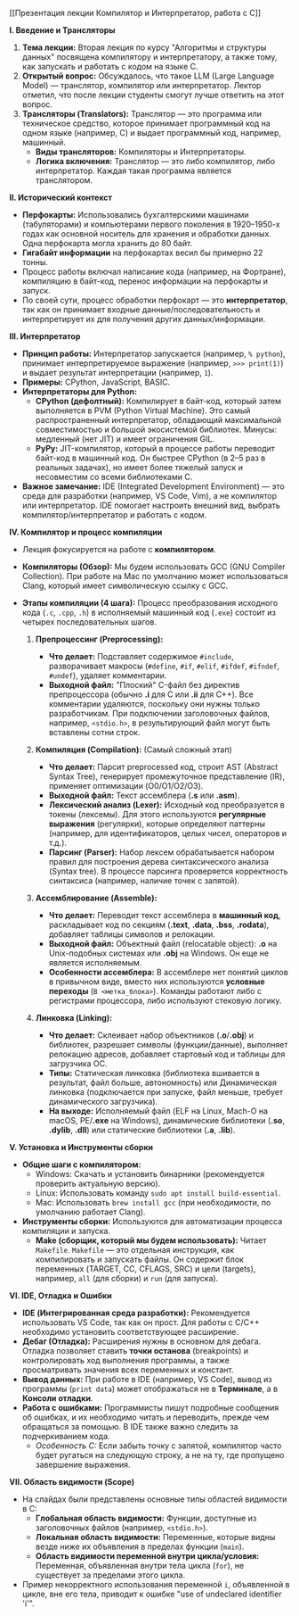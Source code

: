 [[Презентация лекции Компилятор и Интерпретатор, работа с С]]

**I. Введение и Трансляторы**

1. **Тема лекции:** Вторая лекция по курсу "Алгоритмы и структуры данных" посвящена компилятору и интерпретатору, а также тому, как запускать и работать с кодом на языке C.
2. **Открытый вопрос:** Обсуждалось, что такое LLM (Large Language Model) — транслятор, компилятор или интерпретатор. Лектор отметил, что после лекции студенты смогут лучше ответить на этот вопрос.
3. **Трансляторы (Translators):** Транслятор — это программа или техническое средство, которое принимает программный код на одном языке (например, C) и выдает программный код, например, машинный.
    - **Виды трансляторов:** Компиляторы и Интерпретаторы.
    - **Логика включения:** Транслятор — это либо компилятор, либо интерпретатор. Каждая такая программа является транслятором.

**II. Исторический контекст**

- **Перфокарты:** Использовались бухгалтерскими машинами (табуляторами) и компьютерами первого поколения в 1920–1950-х годах как основной носитель для хранения и обработки данных. Одна перфокарта могла хранить до 80 байт.
- **Гигабайт информации** на перфокартах весил бы примерно 22 тонны.
- Процесс работы включал написание кода (например, на Фортране), компиляцию в байт-код, перенос информации на перфокарты и запуск.
- По своей сути, процесс обработки перфокарт — это **интерпретатор**, так как он принимает входные данные/последовательность и интерпретирует их для получения других данных/информации.

**III. Интерпретатор**

- **Принцип работы:** Интерпретатор запускается (например, `% python`), принимает интерпретируемое выражение (например, `>>> print(1)`) и выдает результат интерпретации (например, `1`).
- **Примеры:** CPython, JavaScript, BASIC.
- **Интерпретаторы для Python:**
    - **CPython (дефолтный):** Компилирует в байт-код, который затем выполняется в PVM (Python Virtual Machine). Это самый распространенный интерпретатор, обладающий максимальной совместимостью и большой экосистемой библиотек. Минусы: медленный (нет JIT) и имеет ограничения GIL.
    - **PyPy:** JIT-компилятор, который в процессе работы переводит байт-код в машинный код. Он быстрее CPython (в 2–5 раз в реальных задачах), но имеет более тяжелый запуск и несовместим со всеми библиотеками C.
- **Важное замечание:** IDE (Integrated Development Environment) — это среда для разработки (например, VS Code, Vim), а не компилятор или интерпретатор. IDE помогает настроить внешний вид, выбрать компилятор/интерпретатор и работать с кодом.

**IV. Компилятор и процесс компиляции**

- Лекция фокусируется на работе с **компилятором**.
    
- **Компиляторы (Обзор):** Мы будем использовать GCC (GNU Compiler Collection). При работе на Mac по умолчанию может использоваться Clang, который имеет символическую ссылку с GCC.
    
- **Этапы компиляции (4 шага):** Процесс преобразования исходного кода (`.c`, `.cpp`, `.h`) в исполняемый машинный код (`.exe`) состоит из четырех последовательных шагов.
    
    1. **Препроцессинг (Preprocessing):**
        
        - **Что делает:** Подставляет содержимое `#include`, разворачивает макросы (`#define`, `#if`, `#elif`, `#ifdef`, `#ifndef`, `#undef`), удаляет комментарии.
        - **Выходной файл:** "Плоский" C-файл без директив препроцессора (обычно **.i** для C или **.ii** для C++). Все комментарии удаляются, поскольку они нужны только разработчикам. При подключении заголовочных файлов, например, `<stdio.h>`, в результирующий файл могут быть вставлены сотни строк.
    2. **Компиляция (Compilation):** (Самый сложный этап)
        
        - **Что делает:** Парсит preprocessed код, строит AST (Abstract Syntax Tree), генерирует промежуточное представление (IR), применяет оптимизации (O0/O1/O2/O3).
        - **Выходной файл:** Текст ассемблера (**.s** или **.asm**).
        - **Лексический анализ (Lexer):** Исходный код преобразуется в токены (лексемы). Для этого используются **регулярные выражения** (регулярки), которые определяют паттерны (например, для идентификаторов, целых чисел, операторов и т.д.).
        - **Парсинг (Parser):** Набор лексем обрабатывается набором правил для построения дерева синтаксического анализа (Syntax tree). В процессе парсинга проверяется корректность синтаксиса (например, наличие точек с запятой).
    3. **Ассемблирование (Assemble):**
        
        - **Что делает:** Переводит текст ассемблера в **машинный код**, раскладывает код по секциям (**.text**, **.data**, **.bss**, **.rodata**), добавляет таблицы символов и релокации.
        - **Выходной файл:** Объектный файл (relocatable object): **.o** на Unix-подобных системах или **.obj** на Windows. Он еще не является исполняемым.
        - **Особенности ассемблера:** В ассемблере нет понятий циклов в привычном виде, вместо них используются **условные переходы** (`B <метка_блока>`). Команды работают либо с регистрами процессора, либо используют стековую логику.
    4. **Линковка (Linking):**
        
        - **Что делает:** Склеивает набор объектников (**.o**/**.obj**) и библиотек, разрешает символы (функции/данные), выполняет релокацию адресов, добавляет стартовый код и таблицы для загрузчика ОС.
        - **Типы:** Статическая линковка (библиотека вшивается в результат, файл больше, автономность) или Динамическая линковка (подключается при запуске, файл меньше, требует динамического загрузчика).
        - **На выходе:** Исполняемый файл (ELF на Linux, Mach-O на macOS, PE/**.exe** на Windows), динамические библиотеки (**.so**, **.dylib**, **.dll**) или статические библиотеки (**.a**, **.lib**).

**V. Установка и Инструменты сборки**

- **Общие шаги с компилятором:**
    - Windows: Скачать и установить бинарники (рекомендуется проверить актуальную версию).
    - Linux: Использовать команду `sudo apt install build-essential`.
    - Mac: Использовать `brew install gcc` (при необходимости, по умолчанию работает Clang).
- **Инструменты сборки:** Используются для автоматизации процесса компиляции и запуска.
    - **Make (сборщик, который мы будем использовать):** Читает `Makefile`. `Makefile` — это отдельная инструкция, как компилировать и запускать файлы. Он содержит блок переменных (TARGET, CC, CFLAGS, SRC) и цели (targets), например, `all` (для сборки) и `run` (для запуска).

**VI. IDE, Отладка и Ошибки**

- **IDE (Интегрированная среда разработки):** Рекомендуется использовать VS Code, так как он прост. Для работы с C/C++ необходимо установить соответствующее расширение.
- **Дебаг (Отладка):** Расширения нужны в основном для дебага. Отладка позволяет ставить **точки останова** (breakpoints) и контролировать ход выполнения программы, а также просматривать значения всех переменных и констант.
- **Вывод данных:** При работе в IDE (например, VS Code), вывод из программы (`print data`) может отображаться не в **Терминале**, а в **Консоли отладки**.
- **Работа с ошибками:** Программисты пишут подробные сообщения об ошибках, и их необходимо читать и переводить, прежде чем обращаться за помощью. В IDE также важно следить за подчеркиванием кода.
    - _Особенность C:_ Если забыть точку с запятой, компилятор часто будет ругаться на следующую строку, а не на ту, где пропущено завершение выражения.

**VII. Область видимости (Scope)**

- На слайдах были представлены основные типы областей видимости в C:
    - **Глобальная область видимости:** Функции, доступные из заголовочных файлов (например, `<stdio.h>`).
    - **Локальная область видимости:** Переменные, которые видны везде ниже их объявления в пределах функции (`main`).
    - **Область видимости переменной внутри цикла/условия:** Переменная, объявленная внутри тела цикла (`for`), не существует за пределами этого цикла.
- Пример некорректного использования переменной `i`, объявленной в цикле, вне его тела, приводит к ошибке "use of undeclared identifier 'i'".